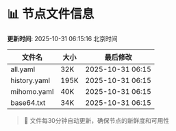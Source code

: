 # 📊 节点文件信息

**更新时间**: 2025-10-31 06:15:16 北京时间

| 文件名 | 大小 | 最后修改 |
|--------|------|----------|
| all.yaml | 32K | 2025-10-31 06:15 |
| history.yaml | 195K | 2025-10-31 06:15 |
| mihomo.yaml | 40K | 2025-10-31 06:15 |
| base64.txt | 34K | 2025-10-31 06:15 |

> 🔄 文件每30分钟自动更新，确保节点的新鲜度和可用性
